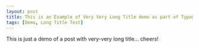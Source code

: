 ```yaml
---
layout: post
title: This is an Example of Very Very Long Title demo as part of Typography Test for Web Layout Design which may rarely use but sometimes it might be necessary for certain of time
tags: [Demo, Long Title Test]
---
```


This is just a demo of a post with very-very long title... cheers!
